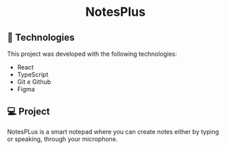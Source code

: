 <h1 align="center"> NotesPlus </h1>

## 🚀 Technologies

This project was developed with the following technologies:

- React
- TypeScript
- Git e Github
- Figma

## 💻 Project

NotesPLus is a smart notepad where you can create notes either by typing or speaking, through your microphone.

